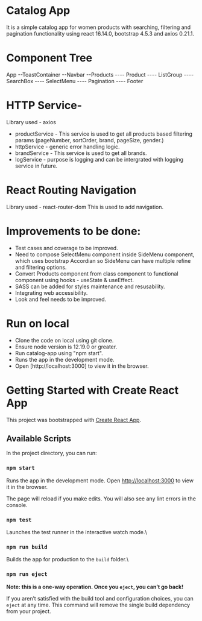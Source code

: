 # Catalog App

It is a simple catalog app for women products with searching, filtering and pagination functionality using react 16.14.0, bootstrap 4.5.3 and axios 0.21.1.

# Component Tree

App
--ToastContainer
--Navbar
--Products
---- Product
---- ListGroup
---- SearchBox
---- SelectMenu
---- Pagination
---- Footer

# HTTP Service-

Library used - axios

- productService - This service is used to get all products based filtering params (pageNumber, sortOrder, brand, pageSize, gender.)
- httpService - generic error handling logic.
- brandService - This service is used to get all brands.
- logService - purpose is logging and can be intergrated with logging service in future.

# React Routing Navigation

Library used - react-router-dom
This is used to add navigation.

# Improvements to be done:

- Test cases and coverage to be improved.
- Need to compose SelectMenu component inside SideMenu component, which uses
  bootstrap Accordian so SideMenu can have multiple refine and filtering options.
- Convert Products component from class component to functional component using hooks - useState & useEffect.
- SASS can be added for styles maintenance and resusability.
- Integrating web accessibility.
- Look and feel needs to be improved.

# Run on local

- Clone the code on local using git clone.
- Ensure node version is 12.19.0 or greater.
- Run catalog-app using "npm start".
- Runs the app in the development mode.
- Open [http://localhost:3000] to view it in the browser.

# Getting Started with Create React App

This project was bootstrapped with [Create React App](https://github.com/facebook/create-react-app).

## Available Scripts

In the project directory, you can run:

### `npm start`

Runs the app in the development mode.
Open [http://localhost:3000](http://localhost:3000) to view it in the browser.

The page will reload if you make edits.
You will also see any lint errors in the console.

### `npm test`

Launches the test runner in the interactive watch mode.\

### `npm run build`

Builds the app for production to the `build` folder.\

### `npm run eject`

**Note: this is a one-way operation. Once you `eject`, you can’t go back!**

If you aren’t satisfied with the build tool and configuration choices, you can `eject` at any time. This command will remove the single build dependency from your project.
